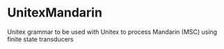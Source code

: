 UnitexMandarin
==============

Unitex grammar to be used with Unitex to process Mandarin (MSC) using finite state transducers
